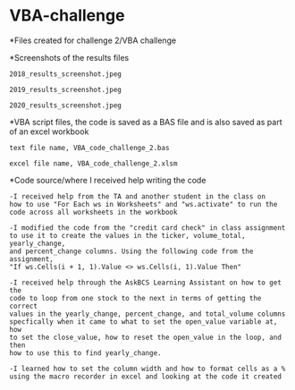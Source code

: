 # VBA-challenge
*Files created for challenge 2/VBA challenge

*Screenshots of the results files

 	2018_results_screenshot.jpeg
  
 	2019_results_screenshot.jpeg
  
 	2020_results_screenshot.jpeg

*VBA script files, the code is saved as a BAS file and is also saved as part of an excel workbook

	text file name, VBA_code_challenge_2.bas
 
	excel file name, VBA_code_challenge_2.xlsm


*Code source/where I received help writing the code
	
 	-I received help from the TA and another student in the class on 
	how to use "For Each ws in Worksheets" and "ws.activate" to run the 
	code across all worksheets in the workbook
	
 	-I modified the code from the "credit card check" in class assignment 
	to use it to create the values in the ticker, volume_total, yearly_change,
	and percent_change columns. Using the following code from the assignment,
	"If ws.Cells(i + 1, 1).Value <> ws.Cells(i, 1).Value Then"
	
 	-I received help through the AskBCS Learning Assistant on how to get the 
	code to loop from one stock to the next in terms of getting the correct 
	values in the yearly_change, percent_change, and total_volume columns 
	specfically when it came to what to set the open_value variable at, how 
	to set the close_value, how to reset the open_value in the loop, and then 
	how to use this to find yearly_change.
	
 	-I learned how to set the column width and how to format cells as a %
	using the macro recorder in excel and looking at the code it created
